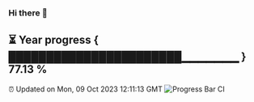 ### Hi there 👋
⏳ Year progress { ███████████████████████▁▁▁▁▁▁▁ } 77.13 %
---
⏰ Updated on Mon, 09 Oct 2023 12:11:13 GMT
![Progress Bar CI](https://github.com/Moyi321/Moyi321/workflows/Progress%20Bar%20CI/badge.svg)
